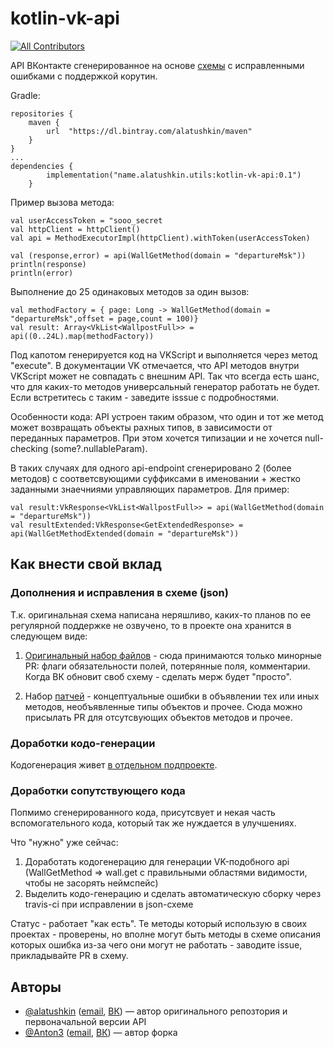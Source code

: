 # kotlin-vk-api
[![All Contributors](https://img.shields.io/badge/all_contributors-2-orange.svg?style=flat-square)](#contributors)

API ВКонтакте сгенерированное на основе [схемы](https://github.com/VKCOM/vk-api-schema) с исправленными ошибками c поддержкой корутин.

Gradle:
```
repositories {
    maven {
        url  "https://dl.bintray.com/alatushkin/maven"
    }
}
...
dependencies {
        implementation("name.alatushkin.utils:kotlin-vk-api:0.1")
    }
```

Пример вызова метода:
```
val userAccessToken = "sooo_secret
val httpClient = httpClient()
val api = MethodExecutorImpl(httpClient).withToken(userAccessToken)

val (response,error) = api(WallGetMethod(domain = "departureMsk"))
println(response)
println(error)
```

Выполнение до 25 одинаковых методов за один вызов:
```
val methodFactory = { page: Long -> WallGetMethod(domain = "departureMsk",offset = page,count = 100)}
val result: Array<VkList<WallpostFull>> = api((0..24L).map(methodFactory))
```
Под капотом генерируется код на VKScript и выполняется через метод "execute". В документации VK отмечается, что API методов внутри VKScript может не совпадать с внешним API. Так что всегда есть шанс, что для каких-то методов универсальный генератор работать не будет. Если встретитесь с таким - заведите isssue с подробностями.


Особенности кода:
API устроен таким образом, что один и тот же метод может возвращать объекты рахных типов, в зависимости от переданных параметров. При этом хочется типизации и не хочется null-checking (some?.nullableParam).

В таких случаях для одного api-endpoint сгенерировано 2 (более методов) с соответсвующими суффиксами в именовании + жестко заданными знаечниями управляющих параметров.
Для пример:
```
val result:VkResponse<VkList<WallpostFull>> = api(WallGetMethod(domain = "departureMsk"))
val resultExtended:VkResponse<GetExtendedResponse> = api(WallGetMethodExtended(domain = "departureMsk"))
```

## Как внести свой вклад
### Дополнения и исправления в схеме (json)
Т.к. оригинальная схема написана неряшливо, каких-то планов по ее регулярной поддержке не озвучено, то в проекте она хранится в следующем виде:

1. [Оригинальный набор файлов](https://github.com/Anton3/kotlin-vk-api/tree/master/generator/src/main/resources/schema) - сюда принимаются только минорные PR: флаги обязательности полей, потерянные поля, комментарии. Когда ВК обновит своб схему - сделать мерж будет "просто".

2. Набор [патчей](https://github.com/Anton3/kotlin-vk-api/tree/master/generator/src/main/resources/patch) - концептуальные ошибки в объявлении тех или иных методов, необъявленные типы объектов и прочее. Сюда можно присылать PR для отсутсвующих объектов методов и прочее.

### Доработки кодо-генерации
Кодогенерация живет [в отдельном подпроекте](https://github.com/Anton3/kotlin-vk-api/tree/master/generator).

### Доработки сопутствующего кода
Попмимо сгенерированного кода, присутсвует и некая часть вспомогательного кода, который так же нуждается в улучшениях.

Что "нужно" уже сейчас:
1. Доработать кодогенерацию для генерации VK-подобного api  (WallGetMethod => wall.get  с правильными областями видимости, чтобы не засорять неймспейс)
2. Выделить кодо-генерацию и сделать автоматическую сборку через travis-ci при исправлении в json-схеме

Статус - работает "как есть". Те методы который использую в своих проектах - проверены, но вполне могут быть методы в схеме описания которых ошибка из-за чего они могут не работать - заводите issue, прикладывайте PR в схему.

## Авторы

- [@alatushkin](https://github.com/alatushkin) ([email](mailto:alexandr.latushkin@gmail.com), [ВК](https://vk.com/id5518788)) —
автор оригинального репозтория и первоначальной версии API
- [@Anton3](https://github.com/Anton3) ([email](mailto:antony.zhilin@gmail.com), [ВК](https://vk.com/antonyzhilin)) —
автор форка
